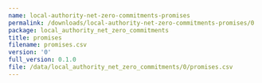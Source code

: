 ```yaml
---
name: local-authority-net-zero-commitments-promises
permalink: /downloads/local-authority-net-zero-commitments-promises/0
package: local_authority_net_zero_commitments
title: promises
filename: promises.csv
version: '0'
full_version: 0.1.0
file: /data/local_authority_net_zero_commitments/0/promises.csv
---
```


